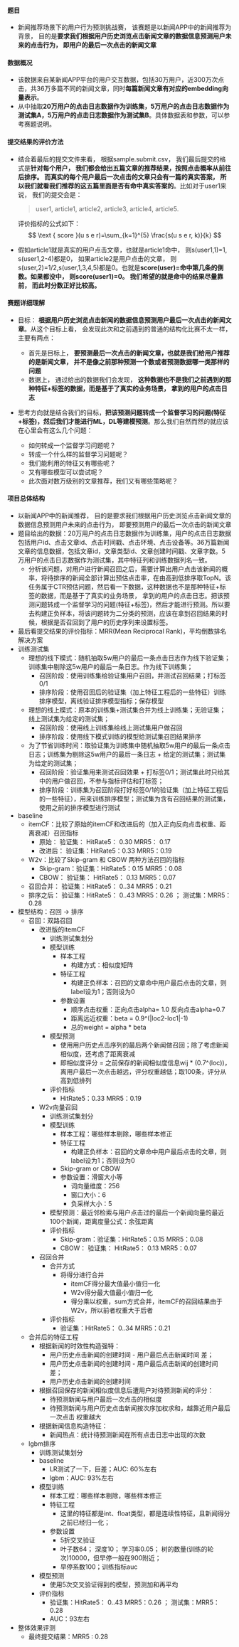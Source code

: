 #### 题目

- 新闻推荐场景下的用户行为预测挑战赛， 该赛题是以新闻APP中的新闻推荐为背景， 目的是**要求我们根据用户历史浏览点击新闻文章的数据信息预测用户未来的点击行为， 即用户的最后一次点击的新闻文章**

#### 数据概况

- 该数据来自某新闻APP平台的用户交互数据，包括30万用户，近300万次点击，共36万多篇不同的新闻文章，同时**每篇新闻文章有对应的embedding向量表示**。
- 从中抽取**20万用户的点击日志数据作为训练集，5万用户的点击日志数据作为测试集A，5万用户的点击日志数据作为测试集B**。具体数据表和参数，可以参考赛题说明。

#### 提交结果的评价方法

- 结合着最后的提交文件来看， 根据sample.submit.csv， 我们最后提交的格式是**针对每个用户， 我们都会给出五篇文章的推荐结果，按照点击概率从前往后排序。 而真实的每个用户最后一次点击的文章只会有一篇的真实答案， 所以我们就看我们推荐的这五篇里面是否有命中真实答案的**。比如对于user1来说， 我们的提交会是：

  > user1, article1, article2, article3, article4, article5.

  评价指标的公式如下：
  $$
  \text { score }(u s e r)=\sum_{k=1}^{5} \frac{s(u s e r, k)}{k}
  $$

- 假如article1就是真实的用户点击文章，也就是article1命中， 则s(user1,1)=1, s(user1,2-4)都是0， 如果article2是用户点击的文章， 则s(user,2)=1/2,s(user,1,3,4,5)都是0。也就是**score(user)=命中第几条的倒数。如果都没中， 则score(user1)=0。 我们希望的就是命中的结果尽量靠前， 而此时分数正好比较高。**

#### 赛题详细理解

- 目标： **根据用户历史浏览点击新闻的数据信息预测用户最后一次点击的新闻文章**。从这个目标上看， 会发现此次和之前遇到的普通的结构化比赛不太一样， 主要有两点：
  - 首先是目标上， **要预测最后一次点击的新闻文章，也就是我们给用户推荐的是新闻文章， 并不是像之前那种预测一个数或者预测数据哪一类那样的问题**
  - 数据上， 通过给出的数据我们会发现， **这种数据也不是我们之前遇到的那种特征+标签的数据，而是基于了真实的业务场景， 拿到的用户的点击日志**

- 思考方向就是结合我们的目标，**把该预测问题转成一个监督学习的问题(特征+标签)，然后我们才能进行ML，DL等建模预测**。那么我们自然而然的就应该在心里会有这么几个问题：
  - 如何转成一个监督学习问题呢？ 
  - 转成一个什么样的监督学习问题呢？
  -  我们能利用的特征又有哪些呢？ 
  - 又有哪些模型可以尝试呢？ 
  - 此次面对数万级别的文章推荐，我们又有哪些策略呢？

#### 项目总体结构

* 以新闻APP中的新闻推荐， 目的是要求我们根据用户历史浏览点击新闻文章的数据信息预测用户未来的点击行为， 即要预测用户的最后一次点击的新闻文章
* 题目给出的数据：20万用户的点击日志数据作为训练集，用户的点击日志数据包括用户id、点击文章id、点击时间戳、点击环境、点击设备等。36万篇新闻文章的信息数据，包括文章id，文章类型id、文章创建时间戳、文章字数。5万用户的点击日志数据作为测试集，其中特征列和训练数据列名一致。
    * 分析该问题，对用户进行新闻召回之后，需要计算出用户点击该新闻的概率，将待排序的新闻全部计算出预估点击率，在由高到低排序取TopN。该任务属于CTR预估问题，然后看一下数据，这种数据也不是那种特征+标签的数据，而是基于了真实的业务场景， 拿到的用户的点击日志。把该预测问题转成一个监督学习的问题(特征+标签)，然后才能进行预测。所以要去构建正负样本，将该问题转为二分类的预测，应该在拿到召回结果的时候，根据是否召回到了用户的历史序列来设置标签。
* 最后看提交结果的评价指标：MRR(Mean Reciprocal Rank)，平均倒数排名
解决方案
* 训练测试集
    * 理想的线下模式：随机抽取5w用户的最后一条点击日志作为线下验证集；训练集中剔除这5w用户的最后一条日志。作为线下训练集；
        * 召回阶段：使用训练集给验证集用户召回，并测试召回结果；打标签0/1
        * 排序阶段：使用召回后的验证集（加上特征工程后的一些特征）训练排序模型，离线验证排序模型指标；保存模型
    * 理想的线上模式：原本的训练集+测试集合并为线上训练集；无验证集；线上测试集为给定的测试集；
        * 召回阶段：使用线上训练集给线上测试集用户做召回
        * 排序阶段：使用线下模式训练的模型给测试集召回结果排序
    * 为了节省训练时间：取验证集为训练集中随机抽取5w用户的最后一条点击日志；训练集为剔除这5w用户的最后一条日志 + 给定的测试集；测试集为给定的测试集；
        * 召回阶段：验证集用来测试召回效果 + 打标签0/1；测试集此时只给其中的用户做召回，不参与指标评估和打标签；
        * 排序阶段：训练集为召回阶段打好标签0/1的验证集（加上特征工程后的一些特征），用来训练排序模型；测试集为含有召回结果的测试集，使用之前的排序模型进行测试
* baseline
    * itemCF：比较了原始的itemCF和改进后的（加入正向反向点击权重、距离衰减）召回指标
        * 原始：   验证集： HitRate5： 0.30     MRR5： 0.17
        * 改进后： 验证集：HitRate5：0.33     MRR5：0.19
    * W2v：比较了Skip-gram 和 CBOW 两种方法召回的指标
        * Skip-gram：验证集：HitRate5：0.15         MRR5：0.08
        * CBOW：    验证集：  HitRate5： 0.13         MRR5：0.07
    * 召回合并： 验证集：HitRate5： 0..34         MRR5：0.21
    * 排序之后： 验证集：HitRate5： 0..43         MRR5：0.26 ； 测试集：MRR5：0.28
* 模型结构：召回 -> 排序
    * 召回：双路召回
        * 改进版的itemCF
            * 训练测试集划分
            * 模型训练
                * 样本工程
                    * 构建方式：相似度矩阵
                * 特征工程
                    * 构建正负样本：召回的文章命中用户最后点击的文章，则label设为1；否则设为0
                * 参数设置
                    * 顺序点击权重：正向点击alpha= 1.0  反向点击alpha=0.7
                    * 距离远近权重：beta = 0.9^(|loc2-loc1|-1)
                    * 总的weight = alpha * beta
            * 模型预测
                * 使用用户历史点击序列的最后两个新闻做召回；除了考虑新闻相似度，还考虑了距离衰减
                * 即相似度评分 = 之前保存的新闻相似度信息wij * (0.7^(loc))，离用户最后一次点击越远，评分权重越低；取100条，评分从高到低排列
            * 评价指标
                * HitRate5：0.33     MRR5：0.19
        * W2v向量召回
            * 训练测试集划分
            * 模型训练
                * 样本工程：哪些样本剔除，哪些样本修正
                * 特征工程
                    * 构建正负样本：召回的文章命中用户最后点击的文章，则label设为1；否则设为0
                * Skip-gram or CBOW
                * 参数设置：滑窗大小等
                    * 词向量维度：256
                    * 窗口大小：6
                    * 负采样大小：5
            * 模型预测：最近邻检索与用户点击过的最后一个新闻向量的最近100个新闻，距离度量公式：余弦距离
            * 评价指标
                * Skip-gram：验证集：HitRate5：0.15         MRR5：0.08
                * CBOW：    验证集：  HitRate5： 0.13         MRR5：0.07
        * 召回合并
            * 合并方式
                * 将得分进行合并
                    * itemCF得分最大值最小值归一化
                    * W2v得分最大值最小值归一化
                    * 得分乘以权重，sum方式合并，itemCF的召回结果由于W2v，所以前者权重大于后者
            * 评价指标
                * 验证集：HitRate5： 0..34         MRR5：0.21
    * 合并后的特征工程
        * 根据新闻的时效性构造强特：
            * 用户历史点击新闻的创建时间 - 用户最后点击新闻时间 差；
            * 用户历史点击新闻的创建时间 - 用户最后点击新闻的创建时间 差；
            * 用户历史点击新闻的创建时间
        * 根据召回保存的新闻相似度信息后遭用户对待预测新闻的评分：
            * 待预测新闻与用户最后一次点击的相似度
            * 待预测新闻与用户历史点击新闻按次序加权求和，越靠近用户最后一次点击 权重越大
        * 根据新闻信息构造特征：
            * 新闻热点：统计待预测新闻在所有点击日志中出现的次数
    * lgbm排序
        * 训练测试集划分
        * baseline
            * LR测试了一下，巨差；AUC: 60%左右
            * lgbm：AUC: 93%左右
        * 模型训练
            * 样本工程：哪些样本剔除，哪些样本修正
            * 特征工程
                * 这里的特征都是int、float类型，都是连续性特征，且新闻得分之前已经归一化；
            * 参数设置
                * 5折交叉验证
                * 叶子数64； 深度10； 学习率0.05； 树的数量(训练的轮次)10000，但早停一般在900附近；
                * 早停系数100；训练指标auc
        * 模型预测
            * 使用5次交叉验证得到的模型，预测加和再平均
        * 评价指标
            * 验证集：HitRate5： 0..43         MRR5：0.26 ； 测试集：MRR5：0.28
            * AUC：93左右
* 整体效果评测
    * 最终提交结果：MRR5 : 0.28